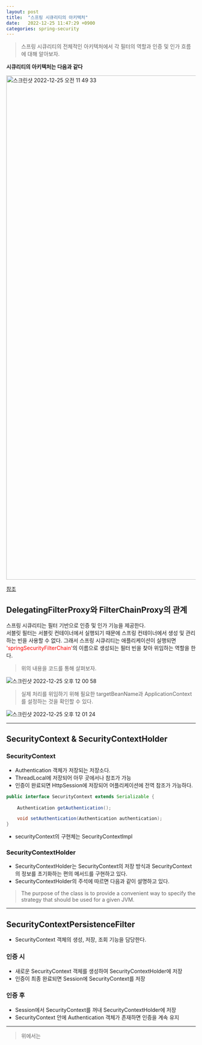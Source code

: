 ```yaml
---
layout: post
title:  "스프링 시큐리티의 아키텍처"
date:   2022-12-25 11:47:29 +0900
categories: spring-security 
---
```


> 스프링 시큐리티의 전체적인 아키텍처에서 각 필터의 역할과 인증 및 인가 흐름에 대해 알아보자.

**시큐리티의 아키텍처는 다음과 같다**

<img width="1340" alt="스크린샷 2022-12-25 오전 11 49 33" src="https://user-images.githubusercontent.com/121086012/209455586-58802da2-50e0-41cc-bd8c-1ee70d248959.png">

[참조](https://www.inflearn.com/course/코어-스프링-시큐리티)

## DelegatingFilterProxy와 FilterChainProxy의 관계

스프링 시큐리티는 필터 기반으로 인증 및 인가 기능을 제공한다.   
서블릿 필터는 서블릿 컨테이너에서 실행되기 때문에 스프링 컨테이너에서 생성 및 관리하는 빈을 사용할 수 없다.
그래서 스프링 시큐리티는 애플리케이션이 실행되면 <span style="color:red;">'springSecurityFilterChain'</span>의 이름으로 생성되는 필터 빈을 찾아 위임하는 역할을 한다.
   
> 위의 내용을 코드를 통해 살펴보자.

![스크린샷 2022-12-25 오후 12 00 58](https://user-images.githubusercontent.com/121086012/209455714-2331d151-af97-407b-a102-71475288c3d4.png)   

> 실제 처리를 위임하기 위해 필요한 targetBeanName과 ApplicationContext를 설정하는 것을 확인할 수 있다.

![스크린샷 2022-12-25 오후 12 01 24](https://user-images.githubusercontent.com/121086012/209455724-fd698d97-6dc2-4806-8726-758e53dda7f7.png)   


---

## SecurityContext & SecurityContextHolder 

### SecurityContext
- Authentication 객체가 저장되는 저장소다.
- ThreadLocal에 저장되어 아무 곳에서나 참조가 가능
- 인증이 완료되면 HttpSession에 저장되어 어플리케이션에 전역 참조가 가능하다.

```java
public interface SecurityContext extends Serializable {
    
	Authentication getAuthentication();

	void setAuthentication(Authentication authentication);
}
```
- securityContext의 구현체는 SecurityContextImpl


### SecurityContextHolder
- SecurityContextHolder는 SecurityContext의 저장 방식과 SecurityContext의 정보를 초기화하는 편의 메서드를 구현하고 있다. 
- SecurityContextHolder의 주석에 따르면 다음과 같이 설명하고 있다. 

> The purpose of the class is to provide a convenient way to specify the strategy that should be used for a given JVM.   

---

## SecurityContextPersistenceFilter
- SecurityContext 객체의 생성, 저장, 조회 기능을 담당한다.

### 인증 시
- 새로운 SecurityContext 객체를 생성하여 SecurityContextHolder에 저장
- 인증이 최종 완료되면 Session에 SecurityContext를 저장 

### 인증 후
- Session에서 SecurityContext를 꺼내 SecurityContextHolder에 저장
- SecurityContext 안에 Authentication 객체가 존재하면 인증을 계속 유지


---

> 위에서는 
